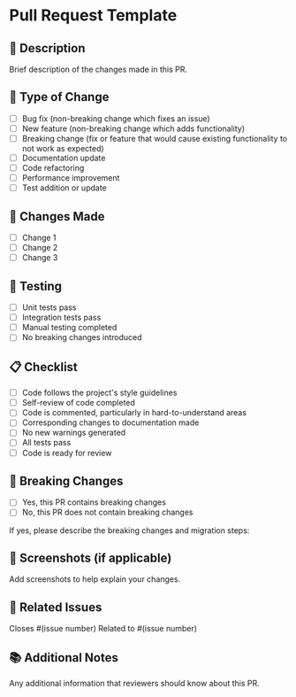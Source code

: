 # Pull Request Template

## 📝 Description
Brief description of the changes made in this PR.

## 🎯 Type of Change
- [ ] Bug fix (non-breaking change which fixes an issue)
- [ ] New feature (non-breaking change which adds functionality)
- [ ] Breaking change (fix or feature that would cause existing functionality to not work as expected)
- [ ] Documentation update
- [ ] Code refactoring
- [ ] Performance improvement
- [ ] Test addition or update

## 🔧 Changes Made
- [ ] Change 1
- [ ] Change 2
- [ ] Change 3

## 🧪 Testing
- [ ] Unit tests pass
- [ ] Integration tests pass
- [ ] Manual testing completed
- [ ] No breaking changes introduced

## 📋 Checklist
- [ ] Code follows the project's style guidelines
- [ ] Self-review of code completed
- [ ] Code is commented, particularly in hard-to-understand areas
- [ ] Corresponding changes to documentation made
- [ ] No new warnings generated
- [ ] All tests pass
- [ ] Code is ready for review

## 🚀 Breaking Changes
- [ ] Yes, this PR contains breaking changes
- [ ] No, this PR does not contain breaking changes

If yes, please describe the breaking changes and migration steps:

## 📸 Screenshots (if applicable)
Add screenshots to help explain your changes.

## 🔗 Related Issues
Closes #(issue number)
Related to #(issue number)

## 📚 Additional Notes
Any additional information that reviewers should know about this PR. 